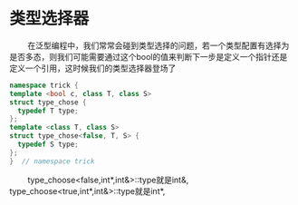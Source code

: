 
# 类型选择器
&emsp;&emsp; 在泛型编程中，我们常常会碰到类型选择的问题，若一个类型配置有选择为是否多态，则我们可能需要通过这个bool的值来判断下一步是定义一个指针还是定义一个引用，这时候我们的类型选择器登场了
```cpp
namespace trick {
template <bool c, class T, class S>
struct type_chose {
  typedef T type;
};
template <class T, class S>
struct type_chose<false, T, S> {
  typedef S type;
};
}  // namespace trick
```
&emsp;&emsp; type_choose&lt;false,int\*,int&&gt;::type就是int&,
&emsp;&emsp; type_choose&lt;true,int\*,int&&gt;::type就是int\*,
